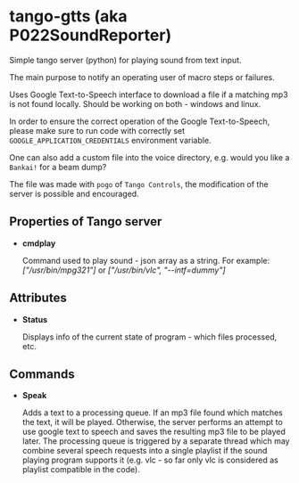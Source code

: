 # tango-gtts (aka P022SoundReporter)
Simple tango server (python) for playing sound from text input.

The main purpose to notify an operating user of macro steps or failures.

Uses Google Text-to-Speech interface to download a file if a matching mp3 is not found locally.
Should be working on both - windows and linux.

In order to ensure the correct operation of the Google Text-to-Speech, please make sure to run code with correctly set `GOOGLE_APPLICATION_CREDENTIALS` environment variable.

One can also add a custom file into the voice directory, e.g. would you like a `Bankai!` for a beam dump?

The file was made with `pogo` of `Tango Controls`, the modification of the server is possible and encouraged.

## Properties of Tango server
- __cmdplay__
    
    Command used to play sound - json array as a string.
For example: 
_["/usr/bin/mpg321"]_ or
_["/usr/bin/vlc", "--intf=dummy"]_

## Attributes
- __Status__

    Displays info of the current state of program - which files processed, etc.

## Commands
- __Speak__

    Adds a text to a processing queue. If an mp3 file found which matches the text, it will be played. 
Otherwise, the server performs an attempt to use google text to speech and saves the resulting mp3 file to be played later.
The processing queue is triggered by a separate thread which may combine several speech requests into a single playlist
if the sound playing program supports it (e.g. vlc  - so far only vlc is considered as playlist compatible in the code).
